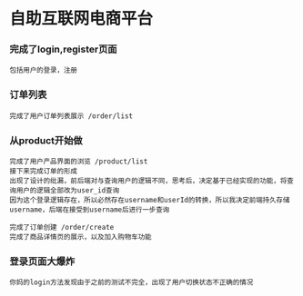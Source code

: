 # 自助互联网电商平台

### 完成了login,register页面
    包括用户的登录，注册
### 订单列表
    完成了用户订单列表展示 /order/list
### 从product开始做
    完成了用户产品界面的浏览 /product/list
    接下来完成订单的形成
    出现了设计的纰漏，前后端对与查询用户的逻辑不同，思考后，决定基于已经实现的功能，将查询用户的逻辑全部改为user_id查询
    因为这个登录逻辑存在，所以必然存在username和userId的转换，所以我决定前端持久存储username，后端在接受到username后进行一步查询

    完成了订单创建 /order/create
    完成了商品详情页的展示，以及加入购物车功能

### 登录页面大爆炸
    你妈的login方法发现由于之前的测试不完全，出现了用户切换状态不正确的情况


